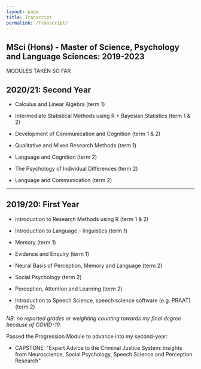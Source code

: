 ```yaml
---
layout: page
title: Transcript
permalink: /Transcript/
---
```


## MSci (Hons) - Master of Science, Psychology and Language Sciences: 2019-2023

MODULES TAKEN SO FAR

## 2020/21: Second Year

- Calculus and Linear Algebra (term 1)

- Intermediate Statistical Methods using R + Bayesian Statistics (term 1 & 2)

- Development of Communication and Cognition (term 1 & 2)

- Qualitative and Mixed Research Methods (term 1)

- Language and Cognition (term 2)

- The Psychology of Individual Differences (term 2)

- Language and Communication (term 2)

---
## 2019/20: First Year

- Introduction to Research Methods using R (term 1 & 2)

- Introduction to Language - linguistics (term 1)

- Memory (term 1)

- Evidence and Enquiry (term 1)

- Neural Basis of Perception, Memory and Language (term 2)

- Social Psychology (term 2)

- Perception, Attention and Learning (term 2)

- Introduction to Speech Science, speech science software (e.g. PRAAT) (term 2)


*NB: no reported grades or weighting counting towards my final degree because of COVID-19.*

Passed the Progression Module to advance into my second-year: 
- CAPSTONE: "Expert Advice to the Criminal Justice System: insights from Neuroscience, Social Psychology, Speech Science and Perception Research"

